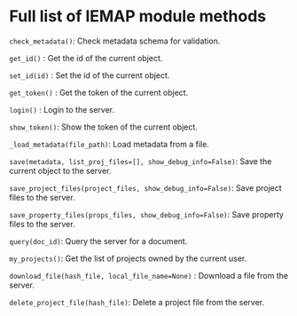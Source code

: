 # Full list of IEMAP module methods

`check_metadata()`: Check metadata schema for validation.

`get_id()` : Get the id of the current object.

`set_id(id)` : Set the id of the current object.

`get_token()` : Get the token of the current object.

`login()` : Login to the server.

`show_token()`: Show the token of the current object.

`_load_metadata(file_path)`: Load metadata from a file.

`save(metadata, list_proj_files=[], show_debug_info=False)`: Save the current object to the server.

`save_project_files(project_files, show_debug_info=False)`: Save project files to the server.

`save_property_files(props_files, show_debug_info=False)`: Save property files to the server.

`query(doc_id)`: Query the server for a document.

`my_projects()`: Get the list of projects owned by the current user.

`download_file(hash_file, local_file_name=None)` : Download a file from the server.

`delete_project_file(hash_file)`: Delete a project file from the server.